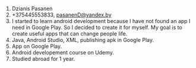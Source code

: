 1. Dzianis Pasanen
2. +375445553833, pasanenD@yandex.by
3. I started to learn android development because I have not found an app I need in Google Play. So I decided to create it for myself. My goal is to create useful apps that can change people life.
4. Java, Android Studio, XML, publishing apk in Google Play.
5. App on Google Play.
6. Android developement course on Udemy.
7. Studied abroad for 1 year.
